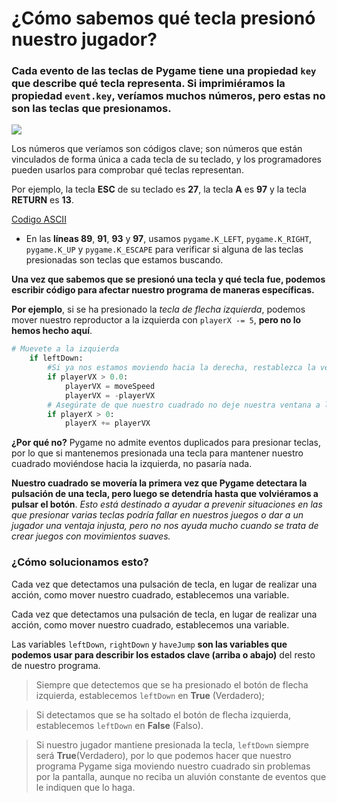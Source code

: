 # ¿Cómo sabemos qué tecla presionó nuestro jugador? 

### Cada evento de las teclas de Pygame tiene una propiedad  `key` que describe qué tecla representa. Si imprimiéramos la propiedad `event.key`, veríamos muchos números, pero estas no son las teclas que presionamos.

![](https://media.giphy.com/media/kD7SCW1rF6FFK/giphy.gif)

Los números que veríamos son códigos clave; son números que están vinculados de forma única a cada tecla de su teclado, y los programadores pueden usarlos para comprobar qué teclas representan. 

Por ejemplo, la tecla **ESC** de su teclado es **27**, la tecla **A** es **97** y la tecla **RETURN** es **13**. 

[Codigo ASCII](https://elcodigoascii.com.ar/codigos-ascii/letra-a-minuscula-codigo-ascii-97.html)

- En las **líneas 89**, **91**, **93** y **97**, usamos `pygame.K_LEFT`, `pygame.K_RIGHT`, `pygame.K_UP` y `pygame.K_ESCAPE` para verificar si alguna de las teclas presionadas son teclas que estamos buscando. 

**Una vez que sabemos que se presionó una tecla y qué tecla fue, podemos escribir código para afectar nuestro programa de maneras específicas.**

**Por ejemplo**, si se ha presionado la *tecla de flecha izquierda*, podemos mover nuestro reproductor a la izquierda con ``playerX -= 5``, **pero no lo hemos hecho aquí**. 

```python 
# Muevete a la izquierda
    if leftDown:
        #Si ya nos estamos moviendo hacia la derecha, restablezca la velocidad de movimiento e invierta la dirección
        if playerVX > 0.0: 
            playerVX = moveSpeed
            playerVX = -playerVX    
        # Asegúrate de que nuestro cuadrado no deje nuestra ventana a la izquierda.
        if playerX > 0:
            playerX += playerVX 
```

**¿Por qué no?** Pygame no admite eventos duplicados para presionar teclas, por lo que si mantenemos presionada una tecla para mantener nuestro cuadrado moviéndose hacia la izquierda, no pasaría nada. 

**Nuestro cuadrado se movería la primera vez que Pygame detectara la pulsación de una tecla, pero luego se detendría hasta que volviéramos a pulsar el botón**. *Esto está destinado a ayudar a prevenir situaciones en las que presionar varias teclas podría fallar en nuestros juegos o dar a un jugador una ventaja injusta, pero no nos ayuda mucho cuando se trata de crear juegos con movimientos suaves.* 

### ¿Cómo solucionamos esto?
Cada vez que detectamos una pulsación de tecla, en lugar de realizar una acción, como mover nuestro cuadrado, establecemos una variable.

Cada vez que detectamos una pulsación de tecla, en lugar de realizar una acción, como mover nuestro cuadrado, establecemos una variable. 

Las variables `leftDown`, `rightDown` y `haveJump` **son las variables que podemos usar para describir los estados clave (arriba o abajo)** del resto de nuestro programa. 

>Siempre que detectemos que se ha presionado el botón de flecha izquierda, establecemos `leftDown` en **True** (Verdadero); 

>Si detectamos que se ha soltado el botón de flecha izquierda, establecemos `leftDown` en **False** (Falso). 

>Si nuestro jugador mantiene presionada la tecla, `leftDown` siempre será **True**(Verdadero), por lo que podemos hacer que nuestro programa Pygame siga moviendo nuestro cuadrado sin problemas por la pantalla, aunque no reciba un aluvión constante de eventos que le indiquen que lo haga.






<!--stackedit_data:
eyJoaXN0b3J5IjpbLTE5ODkzNzUzNzksOTgyMDIwMTMsLTMwOD
EwNjIzOCwxMDQ4MTM1NDE0LDE1ODg4NTAyNjYsLTEwNjAzNTY0
NzJdfQ==
-->